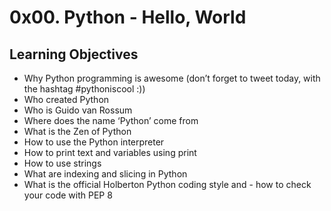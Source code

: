 # 0x00. Python - Hello, World

## Learning Objectives

- Why Python programming is awesome (don’t forget to tweet today, with the hashtag #pythoniscool :))
- Who created Python
- Who is Guido van Rossum
- Where does the name ‘Python’ come from
- What is the Zen of Python
- How to use the Python interpreter
- How to print text and variables using print
- How to use strings
- What are indexing and slicing in Python
- What is the official Holberton Python coding style and - how to check your code with PEP 8
